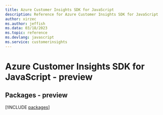 ```yaml
---
title: Azure Customer Insights SDK for JavaScript
description: Reference for Azure Customer Insights SDK for JavaScript
author: xirzec
ms.author: jeffish
ms.data: 03/18/2023
ms.topic: reference
ms.devlang: javascript
ms.service: customerinsights
---
```

# Azure Customer Insights SDK for JavaScript - preview
## Packages - preview
[!INCLUDE [packages](customer-insights-index.md)]